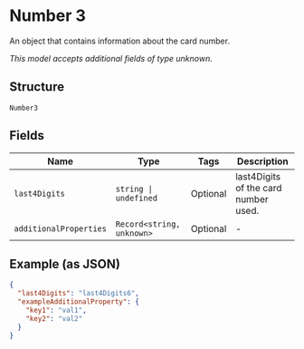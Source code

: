 
# Number 3

An object that contains information about the card number.

*This model accepts additional fields of type unknown.*

## Structure

`Number3`

## Fields

| Name | Type | Tags | Description |
|  --- | --- | --- | --- |
| `last4Digits` | `string \| undefined` | Optional | last4Digits of the card number used. |
| `additionalProperties` | `Record<string, unknown>` | Optional | - |

## Example (as JSON)

```json
{
  "last4Digits": "last4Digits6",
  "exampleAdditionalProperty": {
    "key1": "val1",
    "key2": "val2"
  }
}
```

